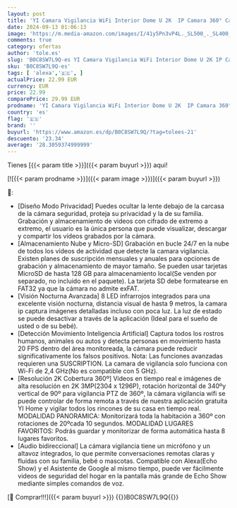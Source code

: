 ```yaml
---
layout: post
title: 'YI Camara Vigilancia WiFi Interior Dome U 2K  IP Camara 360° Camara WiFi Bebe Ancianos 2.4Ghz  Visión Nocturna  Detección de Movimiento  Notificaciones Push  SD y Nube  Compatible Alexa & Google'
date: 2024-09-13 01:06:13
image: 'https://m.media-amazon.com/images/I/41y5Pn3vP4L._SL500_._SL400_.jpg'
comments: true
category: ofertas
author: 'tole.es'
slug: 'B0C8SW7L9Q-es YI Camara Vigilancia WiFi Interior Dome U 2K IP Camara...'
sku: 'B0C8SW7L9Q-es'
tags: [ 'alexa','🇪🇸', ]
actualPrice: 22.99 EUR
currency: EUR
price: 22.99
comparePrice: 29.99 EUR
prodname: 'YI Camara Vigilancia WiFi Interior Dome U 2K  IP Camara 360° Camara WiFi Bebe Ancianos 2.4Ghz  Visión Nocturna  Detección de Movimiento  Notificaciones Push  SD y Nube  Compatible Alexa & Google'
country: 'es'
flag: '🇪🇸'
brand: ''
buyurl: 'https://www.amazon.es/dp/B0C8SW7L9Q/?tag=tolees-21'
descuento: '23.34'
average: '28.3059374999999'
---
```


Tienes [{{< param title >}}]({{< param buyurl >}}) aqui!

[![{{< param prodname >}}]({{< param image >}})]({{< param buyurl >}})

🔎:

- [Diseño Modo Privacidad] Puedes ocultar la lente debajo de la carcasa de la cámara seguridad, proteja su privacidad y la de su familia. Grabación y almacenamiento de videos con cifrado de extremo a extremo, el usuario es la única persona que puede visualizar, descargar y compartir los vídeos grabados por la cámara.
- [Almacenamiento Nube y Micro-SD] Grabación en bucle 24/7 en la nube de todos los vídeos de actividad que detecte la camara vigilancia. Existen planes de suscripción mensuales y anuales para opciones de grabación y almacenamiento de mayor tamaño. Se pueden usar tarjetas MicroSD de hasta 128 GB para almacenamiento local(Se venden por separado, no incluido en el paquete). La tarjeta SD debe formatearse en FAT32 ya que la cámara no admite exFAT.
- [Visión Nocturna Avanzada] 8 LED infrarrojos integrados para una excelente visión nocturna, distancia visual de hasta 9 metros, la camara ip captura imágenes detalladas incluso con poca luz. La luz de estado se puede desactivar a través de la aplicación (Ideal para el sueño de usted o de su bebé).
- [Detección Movimiento Inteligencia Artificial] Captura todos los rostros humanos, animales ou autos y detecta personas en movimiento hasta 20 FPS dentro del área monitoreada, la cámara puede reducir significativamente los falsos positivos. Nota: Las funciones avanzadas requieren una SUSCRIPTION. La camara de vigilancia solo funciona con Wi-Fi de 2,4 GHz(No es compatible con 5 GHz).
- [Resolución 2K Cobertura 360º] Vídeos en tiempo real e imágenes de alta resolución en 2K 3MP(2304 x 1296P), rotación horizontal de 340ºy vertical de 90º para vigilancia PTZ de 360º, la cámara vigilancia wifi se puede controlar de forma remota a través de nuestra aplicación gratuita YI Home y vigilar todos los rincones de su casa en tiempo real. MODALIDAD PANORAMICA: Monitorizará toda la habitación a 360º con rotaciones de 20ºcada 10 segundos. MODALIDAD LUGARES FAVORITOS: Podrás guardar y monitorizar de forma automática hasta 8 lugares favoritos.
- [Audio bidireccional] La cámara vigilancia tiene un micrófono y un altavoz integrados, lo que permite conversaciones remotas claras y fluidas con su familia, bebé o mascotas. Compatible con Alexa(Echo Show) y el Asistente de Google al mismo tiempo, puede ver fácilmente videos de seguridad del hogar en la pantalla más grande de Echo Show mediante simples comandos de voz.

[🛒 Comprar!!!]({{< param buyurl >}})
{{<world>}}B0C8SW7L9Q{{</world>}}
